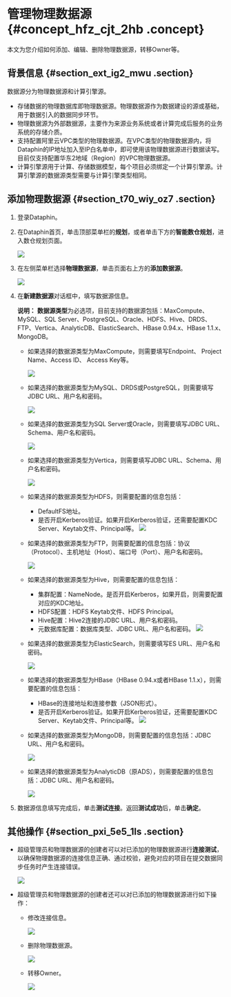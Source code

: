 # 管理物理数据源 {#concept_hfz_cjt_2hb .concept}

本文为您介绍如何添加、编辑、删除物理数据源，转移Owner等。

## 背景信息 {#section_ext_ig2_mwu .section}

数据源分为物理数据源和计算引擎源。

-   存储数据的物理数据库即物理数据源。物理数据源作为数据建设的源或基础，用于数据引入的数据同步环节。
-   物理数据源为外部数据源，主要作为来源业务系统或者计算完成后服务的业务系统的存储介质。
-   支持配置阿里云VPC类型的物理数据源。在VPC类型的物理数据源内，将Dataphin的IP地址加入至IP白名单中，即可使用该物理数据源进行数据读写。目前仅支持配置华东2地域（Region）的VPC物理数据源。
-   计算引擎源用于计算、存储数据模型，每个项目必须绑定一个计算引擎源。计算引擎源的数据源类型需要与计算引擎类型相同。

## 添加物理数据源 {#section_t70_wiy_oz7 .section}

1.  登录Dataphin。
2.  在Dataphin首页，单击顶部菜单栏的**规划**，或者单击下方的**智能数仓规划**，进入数仓规划页面。

    ![](http://static-aliyun-doc.oss-cn-hangzhou.aliyuncs.com/assets/img/148397/156153697641387_zh-CN.png)

3.  在左侧菜单栏选择**物理数据源**，单击页面右上方的**添加数据源**。

    ![](http://static-aliyun-doc.oss-cn-hangzhou.aliyuncs.com/assets/img/149041/156153697641445_zh-CN.png)

4.  在**新建数据源**对话框中，填写数据源信息。

    **说明：** **数据源类型**为必选项，目前支持的数据源包括：MaxCompute、MySQL、SQL Server、PostgreSQL、Oracle、HDFS、Hive、DRDS、FTP、Vertica、AnalyticDB、ElasticSearch、HBase 0.94.x、HBase 1.1.x、MongoDB。

    -   如果选择的数据源类型为MaxCompute，则需要填写Endpoint、 Project Name、Access ID、 Access Key等。

        ![](http://static-aliyun-doc.oss-cn-hangzhou.aliyuncs.com/assets/img/149041/156153697641450_zh-CN.png)

    -   如果选择的数据源类型为MySQL、DRDS或PostgreSQL，则需要填写JDBC URL、用户名和密码。

        ![](http://static-aliyun-doc.oss-cn-hangzhou.aliyuncs.com/assets/img/149041/156153697641451_zh-CN.png)

    -   如果选择的数据源类型为SQL Server或Oracle，则需要填写JDBC URL、 Schema、用户名和密码。

        ![](http://static-aliyun-doc.oss-cn-hangzhou.aliyuncs.com/assets/img/149041/156153697641452_zh-CN.png)

    -   如果选择的数据源类型为Vertica，则需要填写JDBC URL、Schema、用户名和密码。

        ![](http://static-aliyun-doc.oss-cn-hangzhou.aliyuncs.com/assets/img/149041/156153697741453_zh-CN.png)

    -   如果选择的数据源类型为HDFS，则需要配置的信息包括：

        -   DefaultFS地址。
        -   是否开启Kerberos验证。如果开启Kerberos验证，还需要配置KDC Server、Keytab文件、Principal等。
        ![](http://static-aliyun-doc.oss-cn-hangzhou.aliyuncs.com/assets/img/149041/156153697741454_zh-CN.png)

    -   如果选择的数据源类型为FTP，则需要配置的信息包括：协议（Protocol）、主机地址（Host）、端口号（Port）、用户名和密码。

        ![](http://static-aliyun-doc.oss-cn-hangzhou.aliyuncs.com/assets/img/149041/156153697741456_zh-CN.png)

    -   如果选择的数据源类型为Hive，则需要配置的信息包括：

        -   集群配置：NameNode。是否开启Kerberos，如果开启，则需要配置对应的KDC地址。
        -   HDFS配置：HDFS Keytab文件、HDFS Principal。
        -   Hive配置：Hive2连接的JDBC URL、用户名和密码。
        -   元数据库配置：数据库类型、JDBC URL、用户名和密码。
        ![](http://static-aliyun-doc.oss-cn-hangzhou.aliyuncs.com/assets/img/149041/156153697741457_zh-CN.png)

    -   如果选择的数据源类型为ElasticSearch，则需要填写ES URL、用户名和密码。

        ![](http://static-aliyun-doc.oss-cn-hangzhou.aliyuncs.com/assets/img/149041/156153697841460_zh-CN.png)

    -   如果选择的数据源类型为HBase（HBase 0.94.x或者HBase 1.1.x），则需要配置的信息包括：

        -   HBase的连接地址和连接参数（JSON形式）。
        -   是否开启Kerberos验证。如果开启Kerberos验证，还需要配置KDC Server、Keytab文件、Principal等。
        ![](http://static-aliyun-doc.oss-cn-hangzhou.aliyuncs.com/assets/img/149041/156153697841463_zh-CN.png)

    -   如果选择的数据源类型为MongoDB，则需要配置的信息包括：JDBC URL、用户名和密码。

        ![](http://static-aliyun-doc.oss-cn-hangzhou.aliyuncs.com/assets/img/149041/156153697841466_zh-CN.png)

    -   如果选择的数据源类型为AnalyticDB（原ADS），则需要配置的信息包括：JDBC URL、用户名和密码。

        ![](http://static-aliyun-doc.oss-cn-hangzhou.aliyuncs.com/assets/img/149041/156153697841469_zh-CN.png)

5.  数据源信息填写完成后，单击**测试连接**。返回**测试成功**后，单击**确定**。

## 其他操作 {#section_pxi_5e5_1ls .section}

-   超级管理员和物理数据源的创建者可以对已添加的物理数据源进行**连接测试**，以确保物理数据源的连接信息正确、通过校验，避免对应的项目在提交数据同步任务时产生连接错误。

    ![](http://static-aliyun-doc.oss-cn-hangzhou.aliyuncs.com/assets/img/149041/156153697850181_zh-CN.png)

-   超级管理员和物理数据源的创建者还可以对已添加的物理数据源进行如下操作：
    -   修改连接信息。

        ![](http://static-aliyun-doc.oss-cn-hangzhou.aliyuncs.com/assets/img/149041/156153697950184_zh-CN.png)

    -   删除物理数据源。

        ![](http://static-aliyun-doc.oss-cn-hangzhou.aliyuncs.com/assets/img/149041/156153697950187_zh-CN.png)

    -   转移Owner。

        ![](http://static-aliyun-doc.oss-cn-hangzhou.aliyuncs.com/assets/img/149041/156153697950189_zh-CN.png)


